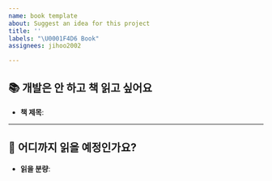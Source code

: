 ```yaml
---
name: book template
about: Suggest an idea for this project
title: ''
labels: "\U0001F4D6 Book"
assignees: jihoo2002

---
```


## 📚 개발은 안 하고 책 읽고 싶어요

- **책 제목**: 

---

## 📆 어디까지 읽을 예정인가요?

- **읽을 분량**:
